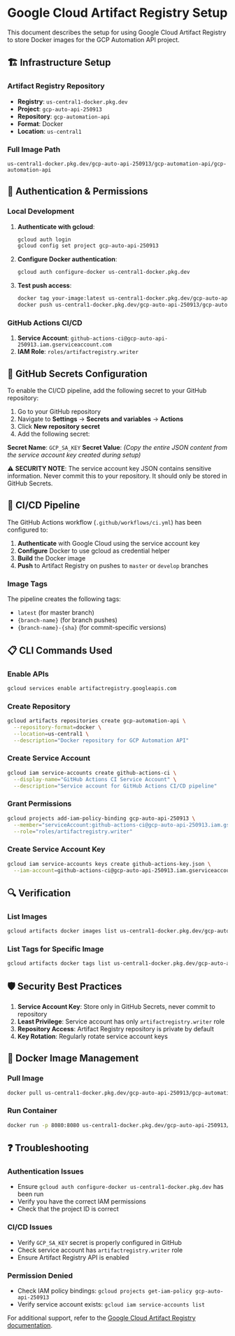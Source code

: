 # Google Cloud Artifact Registry Setup

This document describes the setup for using Google Cloud Artifact Registry to store Docker images for the GCP Automation API project.

## 🏗️ Infrastructure Setup

### Artifact Registry Repository
- **Registry**: `us-central1-docker.pkg.dev`
- **Project**: `gcp-auto-api-250913`
- **Repository**: `gcp-automation-api`
- **Format**: Docker
- **Location**: `us-central1`

### Full Image Path
```
us-central1-docker.pkg.dev/gcp-auto-api-250913/gcp-automation-api/gcp-automation-api
```

## 🔑 Authentication & Permissions

### Local Development
1. **Authenticate with gcloud**:
   ```bash
   gcloud auth login
   gcloud config set project gcp-auto-api-250913
   ```

2. **Configure Docker authentication**:
   ```bash
   gcloud auth configure-docker us-central1-docker.pkg.dev
   ```

3. **Test push access**:
   ```bash
   docker tag your-image:latest us-central1-docker.pkg.dev/gcp-auto-api-250913/gcp-automation-api/gcp-automation-api:test
   docker push us-central1-docker.pkg.dev/gcp-auto-api-250913/gcp-automation-api/gcp-automation-api:test
   ```

### GitHub Actions CI/CD
1. **Service Account**: `github-actions-ci@gcp-auto-api-250913.iam.gserviceaccount.com`
2. **IAM Role**: `roles/artifactregistry.writer`

## 🔐 GitHub Secrets Configuration

To enable the CI/CD pipeline, add the following secret to your GitHub repository:

1. Go to your GitHub repository
2. Navigate to **Settings** → **Secrets and variables** → **Actions**
3. Click **New repository secret**
4. Add the following secret:

**Secret Name**: `GCP_SA_KEY`
**Secret Value**: _(Copy the entire JSON content from the service account key created during setup)_

⚠️ **SECURITY NOTE**: The service account key JSON contains sensitive information. Never commit this to your repository. It should only be stored in GitHub Secrets.

## 🚀 CI/CD Pipeline

The GitHub Actions workflow (`.github/workflows/ci.yml`) has been configured to:

1. **Authenticate** with Google Cloud using the service account key
2. **Configure** Docker to use gcloud as credential helper
3. **Build** the Docker image
4. **Push** to Artifact Registry on pushes to `master` or `develop` branches

### Image Tags
The pipeline creates the following tags:
- `latest` (for master branch)
- `{branch-name}` (for branch pushes)
- `{branch-name}-{sha}` (for commit-specific versions)

## 📋 CLI Commands Used

### Enable APIs
```bash
gcloud services enable artifactregistry.googleapis.com
```

### Create Repository
```bash
gcloud artifacts repositories create gcp-automation-api \
  --repository-format=docker \
  --location=us-central1 \
  --description="Docker repository for GCP Automation API"
```

### Create Service Account
```bash
gcloud iam service-accounts create github-actions-ci \
  --display-name="GitHub Actions CI Service Account" \
  --description="Service account for GitHub Actions CI/CD pipeline"
```

### Grant Permissions
```bash
gcloud projects add-iam-policy-binding gcp-auto-api-250913 \
  --member="serviceAccount:github-actions-ci@gcp-auto-api-250913.iam.gserviceaccount.com" \
  --role="roles/artifactregistry.writer"
```

### Create Service Account Key
```bash
gcloud iam service-accounts keys create github-actions-key.json \
  --iam-account=github-actions-ci@gcp-auto-api-250913.iam.gserviceaccount.com
```

## 🔍 Verification

### List Images
```bash
gcloud artifacts docker images list us-central1-docker.pkg.dev/gcp-auto-api-250913/gcp-automation-api
```

### List Tags for Specific Image
```bash
gcloud artifacts docker tags list us-central1-docker.pkg.dev/gcp-auto-api-250913/gcp-automation-api/gcp-automation-api
```

## 🛡️ Security Best Practices

1. **Service Account Key**: Store only in GitHub Secrets, never commit to repository
2. **Least Privilege**: Service account has only `artifactregistry.writer` role
3. **Repository Access**: Artifact Registry repository is private by default
4. **Key Rotation**: Regularly rotate service account keys

## 🐳 Docker Image Management

### Pull Image
```bash
docker pull us-central1-docker.pkg.dev/gcp-auto-api-250913/gcp-automation-api/gcp-automation-api:latest
```

### Run Container
```bash
docker run -p 8080:8080 us-central1-docker.pkg.dev/gcp-auto-api-250913/gcp-automation-api/gcp-automation-api:latest
```

## ❓ Troubleshooting

### Authentication Issues
- Ensure `gcloud auth configure-docker us-central1-docker.pkg.dev` has been run
- Verify you have the correct IAM permissions
- Check that the project ID is correct

### CI/CD Issues
- Verify `GCP_SA_KEY` secret is properly configured in GitHub
- Check service account has `artifactregistry.writer` role
- Ensure Artifact Registry API is enabled

### Permission Denied
- Check IAM policy bindings: `gcloud projects get-iam-policy gcp-auto-api-250913`
- Verify service account exists: `gcloud iam service-accounts list`

For additional support, refer to the [Google Cloud Artifact Registry documentation](https://cloud.google.com/artifact-registry/docs).
